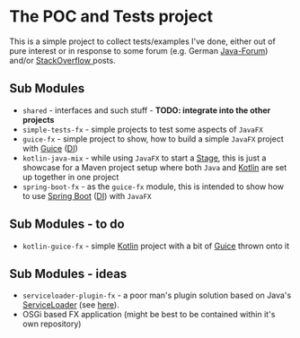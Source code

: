 # The POC and Tests project

This is a simple project to collect tests/examples I've done, either out of pure interest or in response to some forum (e.g. German [Java-Forum](http://www.java-forum.org/forum/awt-swing-javafx-swt.13/)) and/or [StackOverflow ](https://stackoverflow.com/) posts.

## Sub Modules

 * `shared` - interfaces and such stuff - __TODO: integrate into the other projects__
 * `simple-tests-fx` - simple projects to test some aspects of `JavaFX`
 * `guice-fx` - simple project to show, how to build a simple `JavaFX` project with [Guice](https://github.com/google/guice) ([DI](https://en.wikipedia.org/wiki/Dependency_injection))
 * `kotlin-java-mix` - while using `JavaFX` to start a [Stage](https://docs.oracle.com/javase/8/javafx/api/javafx/stage/Stage.html), this is just a showcase for a Maven project setup where both `Java` and [Kotlin](https://kotlinlang.org/) are set up together in one project
  * `spring-boot-fx` - as the `guice-fx` module, this is intended to show how to use [Spring Boot](https://projects.spring.io/spring-boot/) ([DI](https://en.wikipedia.org/wiki/Dependency_injection)) with `JavaFX`

## Sub Modules - to do
 * `kotlin-guice-fx` - simple [Kotlin](https://kotlinlang.org/) project with a bit of [Guice](https://github.com/google/guice) thrown onto it

## Sub Modules - ideas

 * `serviceloader-plugin-fx` - a poor man's plugin solution based on Java's [ServiceLoader](https://docs.oracle.com/javase/8/docs/api/java/util/ServiceLoader.html) (see [here](https://docs.oracle.com/javase/tutorial/ext/basics/spi.html)).
 * OSGi based FX application (might be best to be contained within it's own repository)